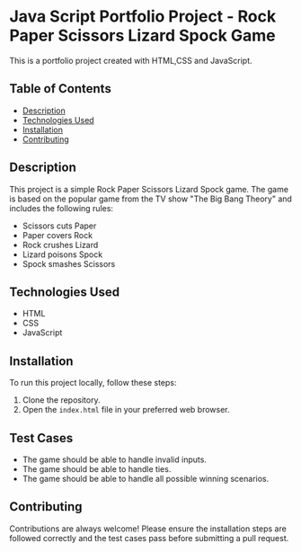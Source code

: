 # Java Script Portfolio Project - Rock Paper Scissors Lizard Spock Game

This is a portfolio project created with HTML,CSS and JavaScript. 

## Table of Contents
- [Description](#description)
- [Technologies Used](#technologies-used)
- [Installation](#installation)
- [Contributing](#contributing)

## Description

This project is a simple Rock Paper Scissors Lizard Spock game. The game is based on the popular game from the TV show "The Big Bang Theory" and includes the following rules:

- Scissors cuts Paper
- Paper covers Rock
- Rock crushes Lizard
- Lizard poisons Spock
- Spock smashes Scissors

## Technologies Used
- HTML
- CSS
- JavaScript

## Installation
To run this project locally, follow these steps:
1. Clone the repository.
2. Open the `index.html` file in your preferred web browser.

## Test Cases
- The game should be able to handle invalid inputs.
- The game should be able to handle ties.
- The game should be able to handle all possible winning scenarios.

## Contributing

Contributions are always welcome! Please ensure the installation steps are followed correctly and the test cases pass before submitting a pull request.




